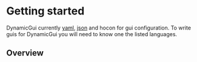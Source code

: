 # Getting started

DynamicGui currently [yaml](https://learnxinyminutes.com/docs/yaml/), [json](https://learnxinyminutes.com/docs/json/) and hocon for gui configuration.
To write guis for DynamicGui you will need to know one the listed languages.

## Overview